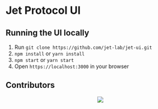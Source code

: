 <div>
  <h1>Jet Protocol UI</h1>
</div>

## Running the UI locally

1. Run `git clone https://github.com/jet-lab/jet-ui.git`
2. `npm install` or `yarn install`
3. `npm start` or `yarn start`
4. Open `https://localhost:3000` in your browser

## Contributors

<div align="center">
  <a href="https://github.com/jet-lab/jet-v2-app/graphs/contributors">
    <img src="https://contrib.rocks/image?repo=jet-lab/jet-v2-app" />
  </a>
</div>
